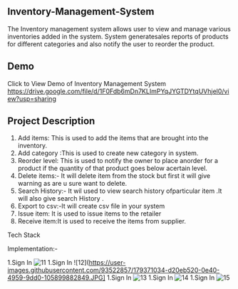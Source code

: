 ## Inventory-Management-System

The Inventory  management system  allows user to view and
manage various inventories added in the system. System generatesales reports of products for different categories and also notify the user to reorder the product.

## Demo
Click to View Demo of Inventory Management System
https://drive.google.com/file/d/1F0Fdb6mDn7KLImPYqJYGTDYtqUVhjel0/view?usp=sharing

## Project Description
 1. Add items: This is used to add the items that are brought into the inventory.
 2. Add category :This is used to create new category in system.
 3. Reorder level: This is used to notify the owner to place anorder for a product if the quantity of that product goes below acertain level.
 4. Delete items:- It will delete item from the stock but first it will give warning as are u sure want to delete.
 5. Search History:-  It wil used to view search history ofparticular item .It will also give search History .
 6. Export to csv:-It will create csv file in your system
 7. Issue item: It is used to issue items to the retailer
 8. Receive item:It is used to receive the items from supplier.

Tech Stack





Implementation:-

1.Sign In
![11](https://user-images.githubusercontent.com/93522857/179371022-fea924f9-9232-4b66-a39c-e79ce7aa3356.JPG)
1.Sign In
![12](https://user-images.githubusercontent.com/93522857/179371034-d20eb520-0e40-4959-9dd0-105899882849.JPG]
1.Sign In
![13](https://user-images.githubusercontent.com/93522857/179371080-87840a3f-cb01-4c89-80e0-ea56c7d97ba3.JPG)
1.Sign In
![14](https://user-images.githubusercontent.com/93522857/179371042-a106d079-4034-4f30-abd7-3d3efee77ae1.JPG)
1.Sign In
![15](https://user-images.githubusercontent.com/93522857/179371051-5965a82f-07e2-4a5e-b556-0f8526959582.JPG)
